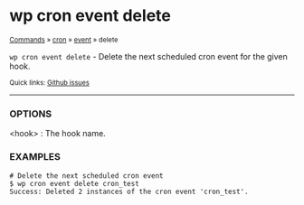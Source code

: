 # wp cron event delete

<small>[Commands](/commands/) &raquo; [cron](/commands/cron/) &raquo; [event](/commands/cron/event/) &raquo; delete</small>

`wp cron event delete` - Delete the next scheduled cron event for the given hook.

<small>Quick links: <a href="https://github.com/wp-cli/wp-cli/issues?q=is%3Aopen+label%3Acommand%3Acron-event-delete+sort%3Aupdated-desc">Github issues</a></small>

<hr />

### OPTIONS

&lt;hook&gt;
: The hook name.

### EXAMPLES

    # Delete the next scheduled cron event
    $ wp cron event delete cron_test
    Success: Deleted 2 instances of the cron event 'cron_test'.



